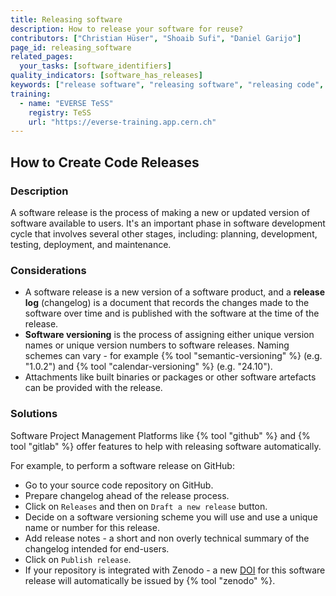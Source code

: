 ```yaml
---
title: Releasing software
description: How to release your software for reuse?
contributors: ["Christian Hüser", "Shoaib Sufi", "Daniel Garijo"]
page_id: releasing_software
related_pages:
  your_tasks: [software_identifiers]
quality_indicators: [software_has_releases]
keywords: ["release software", "releasing software", "releasing code", "release code"]
training:
  - name: "EVERSE TeSS"
    registry: TeSS
    url: "https://everse-training.app.cern.ch"
---
```


## How to Create Code Releases
 
### Description

A software release is the process of making a new or updated version of software available to users. 
It's an important phase in software development cycle that involves several other stages, including: planning, 
development, testing, deployment, and maintenance.

### Considerations

* A software release is a new version of a software product, and a **release log** (changelog) is a document that records the changes 
made to the software over time and is published with the software at the time of the release.
* **Software versioning** is the process of assigning either unique version names or unique version numbers to software releases. 
Naming schemes can vary - for example {% tool "semantic-versioning" %} (e.g. "1.0.2") and {% tool "calendar-versioning" %} (e.g. "24.10").
* Attachments like built binaries or packages or other software artefacts can be provided with the release.

### Solutions

Software Project Management Platforms like {% tool "github" %} and {% tool "gitlab" %} offer features to help 
with releasing software automatically.

For example, to perform a software release on GitHub:

- Go to your source code repository on GitHub.
- Prepare changelog ahead of the release process.
- Click on `Releases` and then on `Draft a new release` button.
- Decide on a software versioning scheme you will use and use a unique name or number for this release.
- Add release notes - a short and non overly technical summary of the changelog intended for end-users.
- Click on `Publish release`.
- If your repository is integrated with Zenodo - a new [DOI][software_identifiers] for this software release will automatically 
be issued by {% tool "zenodo" %}.


[software_identifiers]: ./software_identifiers